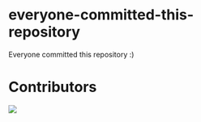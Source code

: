 # everyone-committed-this-repository
Everyone committed this repository
   :)

# Contributors
<a href="https://github.com/viniciuspereiras/everyone-committed-this-repository/graphs/contributors">
  <img src="https://contrib.rocks/image?repo=viniciuspereiras/everyone-committed-this-repository" />
</a>

 
                                                                                                                                                                                                                                                                                                                                                                               